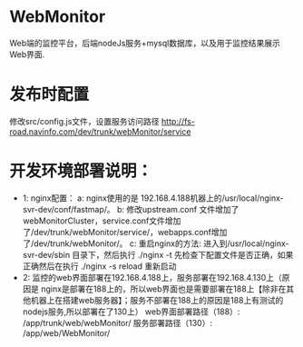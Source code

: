 # WebMonitor
Web端的监控平台，后端nodeJs服务+mysql数据库，以及用于监控结果展示Web界面.
# 发布时配置
 修改src/config.js文件，设置服务访问路径 http://fs-road.navinfo.com/dev/trunk/webMonitor/service

# 开发环境部署说明：
 - 1: nginx配置：
    a: nginx使用的是 192.168.4.188机器上的/usr/local/nginx-svr-dev/conf/fastmap/。
    b: 修改upstream.conf 文件增加了webMonitorCluster，service.conf文件增加了/dev/trunk/webMonitor/service/，webapps.conf增加了/dev/trunk/webMonitor/。
    c: 重启nginx的方法: 进入到/usr/local/nginx-svr-dev/sbin 目录下，然后执行 ./nginx -t 先检查下配置文件是否正确，如果正确然后在执行 ./nginx -s reload 重新启动
 - 2: 监控的web界面部署在192.168.4.188上，服务部署在192.168.4.130上（原因是 nginx是部署在188上的，所以web界面也是需要部署在188上【除非在其他机器上在搭建web服务器】；服务不部署在188上的原因是188上有测试的nodejs服务,所以部署在了130上）
    web界面部署路径（188）: /app/trunk/web/webMonitor/
    服务部署路径（130）: /app/web/WebMonitor/

